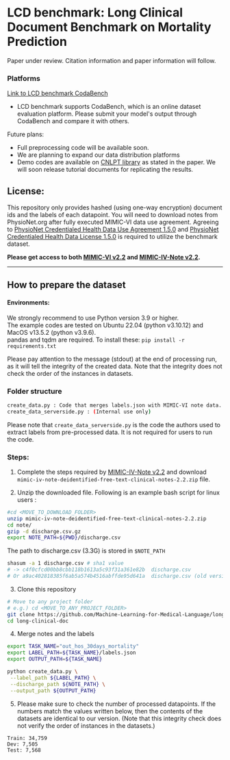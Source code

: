 # LCD benchmark: Long Clinical Document Benchmark on Mortality Prediction


Paper under review. Citation information and paper information will follow.

### Platforms

[Link to LCD benchmark CodaBench](TBA)

* LCD benchmark supports CodaBench, which is an online dataset evaluation platform. Please submit your model's output through CodaBench and compare it with others. 

Future plans:
* Full preprocessing code will be available soon.
* We are planning to expand our data distribution platforms
* Demo codes are available on [CNLPT library](https://github.com/Machine-Learning-for-Medical-Language/cnlp_transformers) as stated in the paper. We will soon release tutorial documents for replicating the results. 

## License:
This repository only provides hashed (using one-way encryption) document ids and the labels of each datapoint. You will need to download notes from PhysioNet.org after fully executed MIMIC-VI data use agreement. Agreeing to [PhysioNet Credentialed Health Data Use Agreement 1.5.0](https://physionet.org/content/mimiciv/view-dua/2.2/) and [PhysioNet Credentialed Health Data License 1.5.0](https://physionet.org/content/mimiciv/view-license/2.2/) is required to utilize the benchmark dataset. 

**Please get access to both [MIMIC-VI v2.2](https://physionet.org/content/mimiciv/2.2/) and [MIMIC-IV-Note v2.2](https://physionet.org/content/mimic-iv-note/2.2/).**


<hr>

## How to prepare the dataset

#### Environments: 
We strongly recommend to use Python version 3.9 or higher.
<br>The example codes are tested on Ubuntu 22.04 (python v3.10.12) and MacOS v13.5.2 (python v3.9.6).
<br>pandas and tqdm are required. To install these: `pip install -r requirements.txt`

Please pay attention to the message (stdout) at the end of processing run, as it will tell the integrity of the created data.
Note that the integrity does not check the order of the instances in datasets.

### Folder structure

```bash
create_data.py : Code that merges labels.json with MIMIC-VI note data. 
create_data_serverside.py : (Internal use only)
```
Please note that `create_data_serverside.py` is the code the authors used to extract labels from pre-processed data. It is not required for users to run the code.


### Steps: 

1. Complete the steps required by [MIMIC-IV-Note v2.2](https://physionet.org/content/mimic-iv-note/2.2/) and download `mimic-iv-note-deidentified-free-text-clinical-notes-2.2.zip` file.

2. Unzip the downloaded file. Following is an example bash script for linux users :
```bash
#cd <MOVE_TO_DOWNLOAD_FOLDER>
unzip mimic-iv-note-deidentified-free-text-clinical-notes-2.2.zip
cd note/
gzip -d discharge.csv.gz
export NOTE_PATH=${PWD}/discharge.csv
```
The path to discharge.csv (3.3G) is stored in `$NOTE_PATH`
```bash
shasum -a 1 discharge.csv # sha1 value
# -> c4f0cfcd00bb8cbb118b1613a5c93f31a361e82b  discharge.csv
# Or a9ac402818385f6ab5a574b4516abffde95d641a  discharge.csv (old version)
```

3. Clone this repository 
```bash
# Move to any project folder
# e.g.) cd <MOVE_TO_ANY_PROJECT_FOLDER>
git clone https://github.com/Machine-Learning-for-Medical-Language/long-clinical-doc.git
cd long-clinical-doc
```

4. Merge notes and the labels
```bash
export TASK_NAME="out_hos_30days_mortality"
export LABEL_PATH=${TASK_NAME}/labels.json
export OUTPUT_PATH=${TASK_NAME} 

python create_data.py \
 --label_path ${LABEL_PATH} \
 --discharge_path ${NOTE_PATH} \
 --output_path ${OUTPUT_PATH}
```

5. Please make sure to check the number of processed datapoints. 
If the numbers match the values written below, then the contents of the datasets are identical to our version. 
(Note that this integrity check does not verify the order of instances in the datasets.)
```
Train: 34,759 
Dev: 7,505
Test: 7,568 
```
